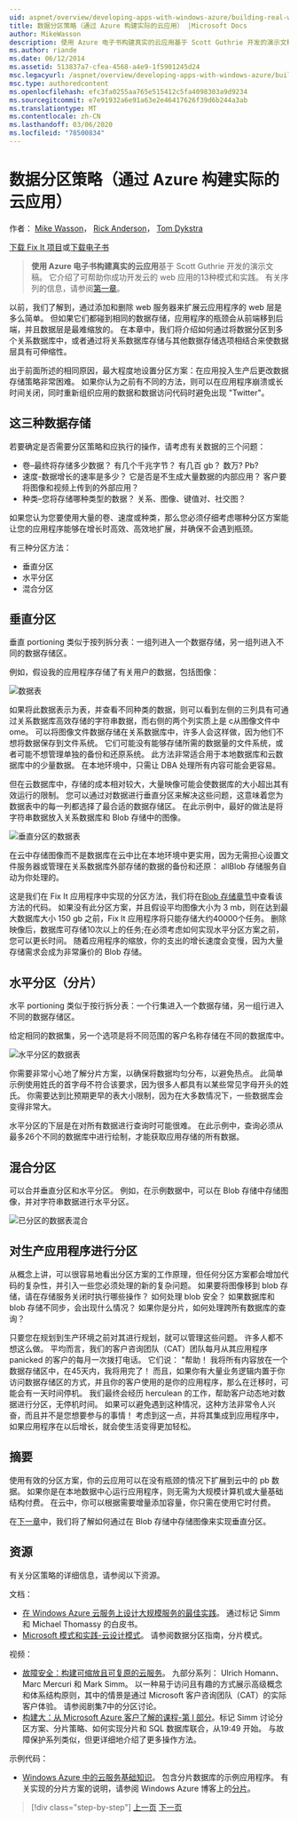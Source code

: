 ```yaml
---
uid: aspnet/overview/developing-apps-with-windows-azure/building-real-world-cloud-apps-with-windows-azure/data-partitioning-strategies
title: 数据分区策略（通过 Azure 构建实际的云应用） |Microsoft Docs
author: MikeWasson
description: 使用 Azure 电子书构建真实的云应用基于 Scott Guthrie 开发的演示文稿。 它介绍了13种模式和实践，
ms.author: riande
ms.date: 06/12/2014
ms.assetid: 513837a7-cfea-4568-a4e9-1f5901245d24
msc.legacyurl: /aspnet/overview/developing-apps-with-windows-azure/building-real-world-cloud-apps-with-windows-azure/data-partitioning-strategies
msc.type: authoredcontent
ms.openlocfilehash: efc3fa0255aa765e515412c5fa4098303a9d9234
ms.sourcegitcommit: e7e91932a6e91a63e2e46417626f39d6b244a3ab
ms.translationtype: MT
ms.contentlocale: zh-CN
ms.lasthandoff: 03/06/2020
ms.locfileid: "78500834"
---
```

# <a name="data-partitioning-strategies-building-real-world-cloud-apps-with-azure"></a>数据分区策略（通过 Azure 构建实际的云应用）

作者： [Mike Wasson](https://github.com/MikeWasson)， [Rick Anderson](https://twitter.com/RickAndMSFT)， [Tom Dykstra](https://github.com/tdykstra)

[下载 Fix It 项目](https://code.msdn.microsoft.com/Fix-It-app-for-Building-cdd80df4)或[下载电子书](https://blogs.msdn.com/b/microsoft_press/archive/2014/07/23/free-ebook-building-cloud-apps-with-microsoft-azure.aspx)

> **使用 Azure 电子书构建真实的云应用**基于 Scott Guthrie 开发的演示文稿。 它介绍了可帮助你成功开发云的 web 应用的13种模式和实践。 有关序列的信息，请参阅[第一章](introduction.md)。

以前，我们了解到，通过添加和删除 web 服务器来扩展云应用程序的 web 层是多么简单。 但如果它们都碰到相同的数据存储，应用程序的瓶颈会从前端移到后端，并且数据层是最难缩放的。 在本章中，我们将介绍如何通过将数据分区到多个关系数据库中，或者通过将关系数据库存储与其他数据存储选项相结合来使数据层具有可伸缩性。

出于前面所述的相同原因，最大程度地设置分区方案：在应用投入生产后更改数据存储策略非常困难。 如果你认为之前有不同的方法，则可以在应用程序崩溃或长时间关闭，同时重新组织应用的数据和数据访问代码时避免出现 "Twitter"。

## <a name="the-three-vs-of-data-storage"></a>这三种数据存储

若要确定是否需要分区策略和应执行的操作，请考虑有关数据的三个问题：

- 卷–最终将存储多少数据？ 有几个千兆字节？ 有几百 gb？ 数万? Pb?
- 速度-数据增长的速率是多少？ 它是否是不生成大量数据的内部应用？ 客户要将图像和视频上传到的外部应用？
- 种类–您将存储哪种类型的数据？ 关系、图像、键值对、社交图？

如果您认为您要使用大量的卷、速度或种类，那么您必须仔细考虑哪种分区方案能让您的应用程序能够在增长时高效、高效地扩展，并确保不会遇到瓶颈。

有三种分区方法：

- 垂直分区
- 水平分区
- 混合分区

## <a name="vertical-partitioning"></a>垂直分区

垂直 portioning 类似于按列拆分表：一组列进入一个数据存储，另一组列进入不同的数据存储区。

例如，假设我的应用程序存储了有关用户的数据，包括图像：

![数据表](data-partitioning-strategies/_static/image1.png)

如果将此数据表示为表，并查看不同种类的数据，则可以看到左侧的三列具有可通过关系数据库高效存储的字符串数据，而右侧的两个列实质上是 c从图像文件中 ome。 可以将图像文件数据存储在关系数据库中，许多人会这样做，因为他们不想将数据保存到文件系统。 它们可能没有能够存储所需的数据量的文件系统，或者可能不想管理单独的备份和还原系统。 此方法非常适合用于本地数据库和云数据库中的少量数据。 在本地环境中，只需让 DBA 处理所有内容可能会更容易。

但在云数据库中，存储的成本相对较大，大量映像可能会使数据库的大小超出其有效运行的限制。 您可以通过对数据进行垂直分区来解决这些问题，这意味着您为数据表中的每一列都选择了最合适的数据存储区。 在此示例中，最好的做法是将字符串数据放入关系数据库和 Blob 存储中的图像。

![垂直分区的数据表](data-partitioning-strategies/_static/image2.png)

在云中存储图像而不是数据库在云中比在本地环境中更实用，因为无需担心设置文件服务器或管理在关系数据库外部存储的数据的备份和还原： allBlob 存储服务自动为你处理的。

这是我们在 Fix It 应用程序中实现的分区方法，我们将在[Blob 存储章节](unstructured-blob-storage.md)中查看该方法的代码。 如果没有此分区方案，并且假设平均图像大小为 3 mb，则在达到最大数据库大小 150 gb 之前，Fix It 应用程序将只能存储大约40000个任务。 删除映像后，数据库可存储10次以上的任务;在必须考虑如何实现水平分区方案之前，您可以更长时间。 随着应用程序的缩放，你的支出的增长速度会变慢，因为大量存储需求会成为非常廉价的 Blob 存储。

## <a name="horizontal-partitioning-sharding"></a>水平分区（分片）

水平 portioning 类似于按行拆分表：一个行集进入一个数据存储，另一组行进入不同的数据存储区。

给定相同的数据集，另一个选项是将不同范围的客户名称存储在不同的数据库中。

![水平分区的数据表](data-partitioning-strategies/_static/image3.png)

你需要非常小心地了解分片方案，以确保将数据均匀分布，以避免热点。 此简单示例使用姓氏的首字母不符合该要求，因为很多人都具有以某些常见字母开头的姓氏。 你需要达到比预期更早的表大小限制，因为在大多数情况下，一些数据库会变得非常大。

水平分区的下层是在对所有数据进行查询时可能很难。 在此示例中，查询必须从最多26个不同的数据库中进行绘制，才能获取应用存储的所有数据。

## <a name="hybrid-partitioning"></a>混合分区

可以合并垂直分区和水平分区。 例如，在示例数据中，可以在 Blob 存储中存储图像，并对字符串数据进行水平分区。

![已分区的数据表混合](data-partitioning-strategies/_static/image4.png)

## <a name="partitioning-a-production-application"></a>对生产应用程序进行分区

从概念上讲，可以很容易地看出分区方案的工作原理，但任何分区方案都会增加代码的复杂性，并引入一些您必须处理的新的复杂问题。 如果要将图像移到 blob 存储，请在存储服务关闭时执行哪些操作？ 如何处理 blob 安全？ 如果数据库和 blob 存储不同步，会出现什么情况？ 如果你是分片，如何处理跨所有数据库的查询？

只要您在规划到生产环境之前对其进行规划，就可以管理这些问题。 许多人都不想这么做。 平均而言，我们的客户咨询团队（CAT）团队每月从其应用程序 panicked 的客户的每月一次拨打电话。 它们说： "帮助！ 我将所有内容放在一个数据存储区中，在45天内，我将用完了！ 而且，如果你有大量业务逻辑内置于你访问数据存储区的方式，并且你的客户使用的是你的应用程序，那么在迁移时，可能会有一天时间停机。 我们最终会经历 herculean 的工作，帮助客户动态地对数据进行分区，无停机时间。 如果可以避免遇到这种情况，这种方法非常令人兴奋，而且并不是您想要参与的事情！ 考虑到这一点，并将其集成到应用程序中，如果应用程序在以后增长，就会使生活变得更加轻松。

## <a name="summary"></a>摘要

使用有效的分区方案，你的云应用可以在没有瓶颈的情况下扩展到云中的 pb 数据。 如果你是在本地数据中心运行应用程序，则无需为大规模计算机或大量基础结构付费。 在云中，你可以根据需要增量添加容量，你只需在使用它时付费。

在[下一章](unstructured-blob-storage.md)中，我们将了解如何通过在 Blob 存储中存储图像来实现垂直分区。

## <a name="resources"></a>资源

有关分区策略的详细信息，请参阅以下资源。

文档：

- [在 Windows Azure 云服务上设计大规模服务的最佳实践](https://msdn.microsoft.com/library/windowsazure/jj717232.aspx)。 通过标记 Simm 和 Michael Thomassy 的白皮书。
- [Microsoft 模式和实践-云设计模式](https://msdn.microsoft.com/library/dn568099.aspx)。 请参阅数据分区指南，分片模式。

视频：

- [故障安全：构建可缩放且可复原的云服务](https://channel9.msdn.com/Series/FailSafe)。 九部分系列： Ulrich Homann、Marc Mercuri 和 Mark Simm。 以一种易于访问且有趣的方式展示高级概念和体系结构原则，其中的情景是通过 Microsoft 客户咨询团队（CAT）的实际客户体验。 请参阅剧集7中的分区讨论。
- [构建大：从 Microsoft Azure 客户了解的课程-第 I 部分](https://channel9.msdn.com/Events/Build/2012/3-029)。标记 Simm 讨论分区方案、分片策略、如何实现分片和 SQL 数据库联合，从19:49 开始。 与故障保护系列类似，但更详细地介绍了更多操作方法。

示例代码：

- [Windows Azure 中的云服务基础知识](https://code.msdn.microsoft.com/Cloud-Service-Fundamentals-4ca72649)。 包含分片数据库的示例应用程序。 有关实现的分片方案的说明，请参阅 Windows Azure 博客上的[分片](https://blogs.msdn.com/b/windowsazure/archive/2013/09/05/dal-sharding-of-rdbms.aspx)。

> [!div class="step-by-step"]
> [上一页](data-storage-options.md)
> [下一页](unstructured-blob-storage.md)
